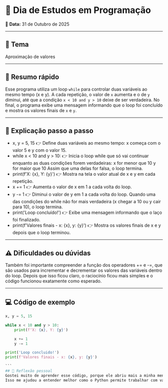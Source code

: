 # 🧠 Dia de Estudos em Programação
📅 **Data:**  31 de Outubro de 2025 

---

## 📘 Tema
Aproximação de valores

---

## 🧾 Resumo rápido
Esse programa utiliza um loop `while` para controlar duas variáveis ao mesmo tempo (x e y).
A cada repetição, o valor de `x` aumenta e o de `y` diminui, até que a condição `x < 10 and y > 10` deixe de ser verdadeira.
No final, o programa exibe uma mensagem informando que o loop foi concluído e mostra os valores finais de `x` e `y`.

---

## 🧩 Explicação passo a passo
- x, y = 5, 15
👉 Define duas variáveis ao mesmo tempo:
x começa com o valor 5 e y com o valor 15.
- while x < 10 and y > 10:
  👉 Inicia o loop while que só vai continuar enquanto as duas condições forem verdadeiras:
    x for menor que 10
    y for maior que 10
    Assim que uma delas for falsa, o loop termina.
- print(f'X: {x}, Y: {y}')
  👉 Mostra na tela o valor atual de x e y em cada repetição.
- x += 1
  👉 Aumenta o valor de x em 1 a cada volta do loop.
- y -= 1
  👉 Diminui o valor de y em 1 a cada volta do loop.
  Quando uma das condições do while não for mais verdadeira (x chegar a 10 ou y cair para 10), o loop termina.
- print('Loop concluído!')
  👉 Exibe uma mensagem informando que o laço foi finalizado.
- print(f'Valores finais - x: {x}, y: {y}')
  👉 Mostra os valores finais de x e y depois que o loop terminou.

---

## ⚠️ Dificuldades ou dúvidas
Também foi importante compreender a função dos operadores += e -=, que são usados para incrementar e decrementar os valores das variáveis dentro do loop.
Depois que isso ficou claro, o raciocínio ficou mais simples e o código funcionou exatamente como esperado.

---

## 💻 Código de exemplo
````Python
x, y = 5, 15

while x < 10 and y > 10:
    print(f'X: {x}, Y: {y}')

    x += 1
    y -= 1

print('Loop concluido!')
print(f'Valores finais - x: {x}, y: {y}')

```
## 💬 Reflexão pessoal
Gostei muito de aprender esse código, porque ele abriu mais a minha mente e me fez perceber que posso usar duas variáveis na mesma linha de código.
Isso me ajudou a entender melhor como o Python permite trabalhar com várias condições ao mesmo tempo, deixando o código mais dinâmico e eficiente. 
